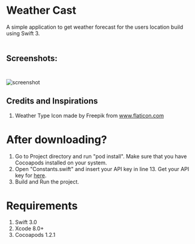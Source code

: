 # Weather Cast

A simple application to get weather forecast for the users location build using Swift 3.<br><br>

## Screenshots: <br><br>
![screenshot](https://user-images.githubusercontent.com/20210939/27738014-db982bf2-5dc7-11e7-9d6a-a126db2e30e3.png)

## Credits and Inspirations
1. Weather Type Icon made by Freepik from www.flaticon.com

# After downloading?
1. Go to Project directory and run "pod install". Make sure that you have Cocoapods installed on your system.
2. Open "Constants.swift" and insert your API key in line 13. Get your API key for [here](https://openweathermap.org).
3. Build and Run the project.

# Requirements
1. Swift 3.0
2. Xcode 8.0+
3. Cocoapods 1.2.1
